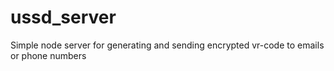 # ussd_server
Simple node server for generating and sending encrypted vr-code to emails or phone numbers
